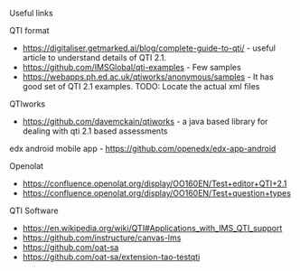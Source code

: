 Useful links

QTI format
* https://digitaliser.getmarked.ai/blog/complete-guide-to-qti/ - useful article to understand details of QTI 2.1. 
* https://github.com/IMSGlobal/qti-examples - Few samples
* https://webapps.ph.ed.ac.uk/qtiworks/anonymous/samples - It has good set of QTI 2.1 examples. TODO: Locate the actual xml files

QTIworks
* https://github.com/davemckain/qtiworks - a java based library for dealing with qti 2.1 based assessments

edx android mobile app - https://github.com/openedx/edx-app-android

Openolat
*  https://confluence.openolat.org/display/OO160EN/Test+editor+QTI+2.1
*  https://confluence.openolat.org/display/OO160EN/Test+question+types

QTI Software

* https://en.wikipedia.org/wiki/QTI#Applications_with_IMS_QTI_support
* https://github.com/instructure/canvas-lms
* https://github.com/oat-sa
* https://github.com/oat-sa/extension-tao-testqti
